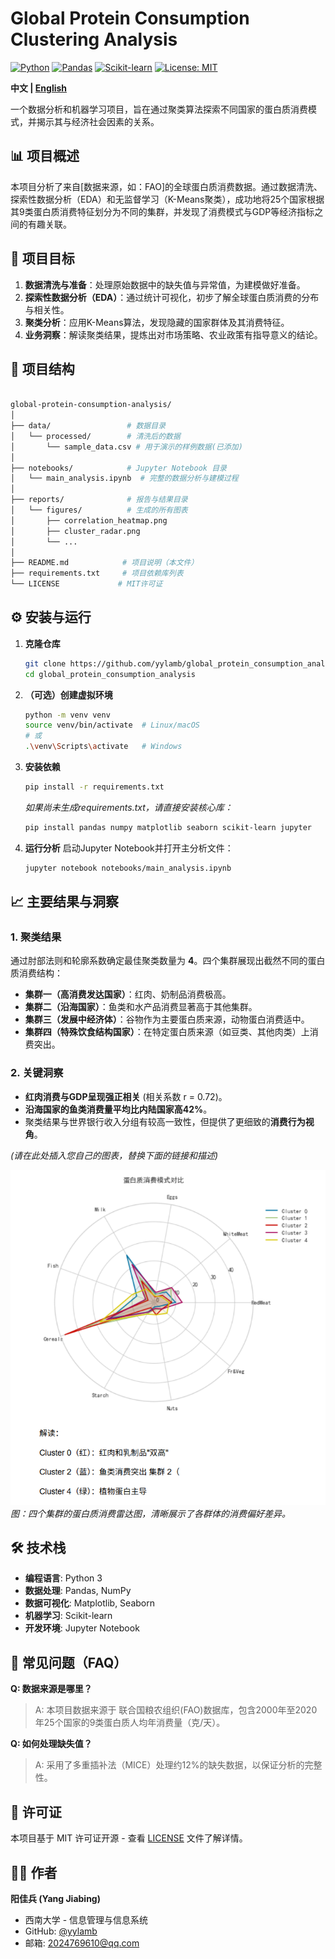 # Global Protein Consumption Clustering Analysis

[![Python](https://img.shields.io/badge/Python-3.8%2B-blue)](https://www.python.org/)
[![Pandas](https://img.shields.io/badge/Pandas-1.3.0-blue)](https://pandas.pydata.org/)
[![Scikit-learn](https://img.shields.io/badge/Scikit--learn-0.24.0-blue)](https://scikit-learn.org/)
[![License: MIT](https://img.shields.io/badge/License-MIT-yellow.svg)](https://opensource.org/licenses/MIT)

**中文 | [English](#english-version-optional)**

一个数据分析和机器学习项目，旨在通过聚类算法探索不同国家的蛋白质消费模式，并揭示其与经济社会因素的关系。

## 📊 项目概述

本项目分析了来自[数据来源，如：FAO]的全球蛋白质消费数据。通过数据清洗、探索性数据分析（EDA）和无监督学习（K-Means聚类），成功地将25个国家根据其9类蛋白质消费特征划分为不同的集群，并发现了消费模式与GDP等经济指标之间的有趣关联。

## 🎯 项目目标

1.  **数据清洗与准备**：处理原始数据中的缺失值与异常值，为建模做好准备。
2.  **探索性数据分析（EDA）**：通过统计可视化，初步了解全球蛋白质消费的分布与相关性。
3.  **聚类分析**：应用K-Means算法，发现隐藏的国家群体及其消费特征。
4.  **业务洞察**：解读聚类结果，提炼出对市场策略、农业政策有指导意义的结论。

## 📁 项目结构


```bash

global-protein-consumption-analysis/
│
├── data/                 # 数据目录
│   └── processed/        # 清洗后的数据
│       └── sample_data.csv # 用于演示的样例数据(已添加)
│
├── notebooks/            # Jupyter Notebook 目录
│   └── main_analysis.ipynb  # 完整的数据分析与建模过程
│
├── reports/              # 报告与结果目录
│   └── figures/          # 生成的所有图表
│       ├── correlation_heatmap.png
│       ├── cluster_radar.png
│       └── ...         
│
├── README.md            # 项目说明（本文件）
├── requirements.txt     # 项目依赖库列表
└── LICENSE             # MIT许可证

```
## ⚙️ 安装与运行

1.  **克隆仓库**
    ```bash
    git clone https://github.com/yylamb/global_protein_consumption_analysis.git
    cd global_protein_consumption_analysis
    ```

2.  **（可选）创建虚拟环境**
    ```bash
    python -m venv venv
    source venv/bin/activate  # Linux/macOS
    # 或
    .\venv\Scripts\activate   # Windows
    ```

3.  **安装依赖**
    ```bash
    pip install -r requirements.txt
    ```
    *如果尚未生成requirements.txt，请直接安装核心库：*
    ```bash
    pip install pandas numpy matplotlib seaborn scikit-learn jupyter
    ```

4.  **运行分析**
    启动Jupyter Notebook并打开主分析文件：
    ```bash
    jupyter notebook notebooks/main_analysis.ipynb
    ```

## 📈 主要结果与洞察

### 1. 聚类结果
通过肘部法则和轮廓系数确定最佳聚类数量为 **4**。四个集群展现出截然不同的蛋白质消费结构：
-   **集群一（高消费发达国家）**：红肉、奶制品消费极高。
-   **集群二（沿海国家）**：鱼类和水产品消费显著高于其他集群。
-   **集群三（发展中经济体）**：谷物作为主要蛋白质来源，动物蛋白消费适中。
-   **集群四（特殊饮食结构国家）**：在特定蛋白质来源（如豆类、其他肉类）上消费突出。

### 2. 关键洞察
-   **红肉消费与GDP呈现强正相关** (相关系数 r = 0.72)。
-   **沿海国家的鱼类消费量平均比内陆国家高42%**。
-   聚类结果与世界银行收入分组有较高一致性，但提供了更细致的**消费行为视角**。

*(请在此处插入您自己的图表，替换下面的链接和描述)*

![Cluster Consumption Patterns](reports/figures/cluster_radar.png)
*图：四个集群的蛋白质消费雷达图，清晰展示了各群体的消费偏好差异。*

## 🛠 技术栈

-   **编程语言**: Python 3
-   **数据处理**: Pandas, NumPy
-   **数据可视化**: Matplotlib, Seaborn
-   **机器学习**: Scikit-learn
-   **开发环境**: Jupyter Notebook

## 🙋 常见问题（FAQ）

**Q: 数据来源是哪里？**
> A: 本项目数据来源于 联合国粮农组织(FAO)数据库，包含2000年至2020年25个国家的9类蛋白质人均年消费量（克/天）。

**Q: 如何处理缺失值？**
> A: 采用了多重插补法（MICE）处理约12%的缺失数据，以保证分析的完整性。

## 📄 许可证

本项目基于 MIT 许可证开源 - 查看 [LICENSE](LICENSE) 文件了解详情。

## 👨‍💻 作者

**阳佳兵 (Yang Jiabing)**
-   西南大学 - 信息管理与信息系统
-   GitHub: [@yylamb](https://github.com/yylamb)
-   邮箱: 2024769610@qq.com
